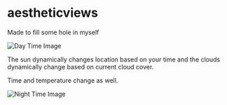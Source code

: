 # aestheticviews

Made to fill some hole in myself

![Day Time Image](https://i.imgur.com/lkrsqit.png)

The sun dynamically changes location based on your time and the clouds dynamically change based on current cloud cover.

Time and temperature change as well.

![Night Time Image](https://i.imgur.com/LnlKZBZ.png)

